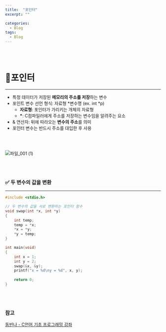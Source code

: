 ```yaml
---
title:  "포인터"
excerpt: ""

categories:
  - Blog
tags:
  - Blog
---
```


<br/><br/>

# 📌포인터
---------------------------------------
- 특정 데이터가 저장된 **메모리의 주소를 저장**하는 변수
- 포인트 변수 선언 형식: 자료형 *변수명 (ex. int *p)  
    - **자료형**: 포인터가 가리키는 개체의 자료형  
    - **\***: C컴파일러에게 주소를 저장하는 변수임을 알려주는 요소
- & 연산자: 뒤에 따라오는 **변수의 주소**를 의미
- 포인터 변수는 반드시 주소를 대입한 후 사용

<br/><br/>

![파일_001 (1)](https://user-images.githubusercontent.com/68745073/98224075-5e257280-1f96-11eb-9157-6ab2a585a956.png)

<br/><br/>

### ✅ 두 변수의 값을 변환
---------------------------------------

```c
#include <stdio.h>

// 두 변수의 값을 서로 변환하는 포인터 함수 
void swap(int *x, int *y)
{
	int temp;
	temp = *x;
	*x = *y;
	*y = temp;
}

int main(void)
{
	int x = 1;
	int y = 2;
	swap(&x, &y);
	printf("x = %d\ny = %d", x, y);
	
	return 0;
}
```

<br/><br/>

### 참고
[동빈나 - C언어 기초 프로그래밍 강좌](https://www.youtube.com/watch?v=dh4hdtZ00EU&list=PLRx0vPvlEmdDNHeulKC6JM25MmZVS_3nT&index=1&t=2s)


